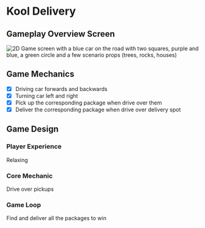 # Kool Delivery

## Gameplay Overview Screen
![2D Game screen with a blue car on the road with two squares, purple and blue, a green circle and a few scenario props (trees, rocks, houses)](https://i.ibb.co/h7M1y4h/Captura-de-tela-2022-03-28-134114.png)

## Game Mechanics
- [X] Driving car forwards and backwards
- [X] Turning car left and right
- [X] Pick up the corresponding package when drive over them
- [X] Deliver the corresponding package when drive over delivery spot

## Game Design

### Player Experience
Relaxing

### Core Mechanic
Drive over pickups

### Game Loop
Find and deliver all the packages to win